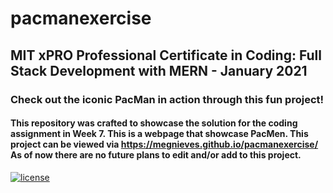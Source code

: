 # pacmanexercise
## MIT xPRO Professional Certificate in Coding: Full Stack Development with MERN - January 2021
### Check out the iconic PacMan in action through this fun project! 
#### This repository was crafted to showcase the solution for the coding assignment in Week 7. This is a webpage that showcase PacMen. This project can be viewed via https://megnieves.github.io/pacmanexercise/ As of now there are no future plans to edit and/or add to this project. 
[![license](https://img.shields.io/github/license/DAVFoundation/captain-n3m0.svg?style=flat-square)](https://github.com/DAVFoundation/captain-n3m0/blob/master/LICENSE)
